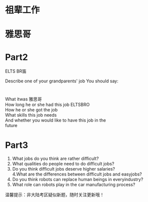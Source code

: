 # 祖辈工作  

# 雅思哥  

# Part2  

ELTS BR笛  

Describe one of your grandparents' job You should say:  

#  

What itwas 雅思哥   
How long he or she had this job ELTSBRO   
How he or she got the job   
What skills this job needs   
And whether you would like to have this job in the   
future  

# Part3  

1. What jobs do you think are rather difficult?   
2. What qualities do people need to do difficult jobs?   
3. Do you think difficult jobs deserve higher salaries?   
4.What are the differences between difficult jobs and easyjobs?   
5. Do you think robots can replace human beings in everyindustry?   
6. What role can robots play in the car manufacturing process?  

温馨提示：非大陆考区疑似新题，随时关注更新哦！  